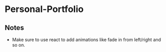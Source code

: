 # Personal-Portfolio

## Notes
  -  Make sure to use react to add animations like fade in from left/right and so on.
